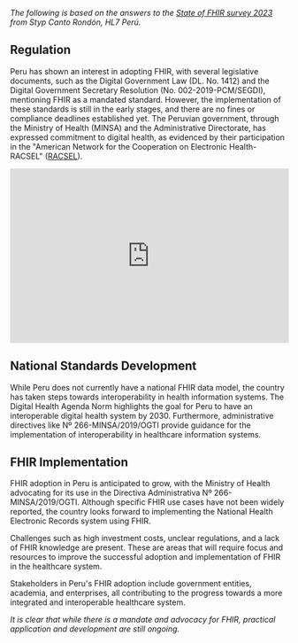 *The following is based on the answers to the [State of FHIR survey 2023](https://fire.ly/blog/fhir-maturity-and-adoption-around-the-world/) from Styp Canto Rondón, HL7 Perú.*

## Regulation

Peru has shown an interest in adopting FHIR, with several legislative documents, such as the Digital Government Law (DL. No. 1412) and the Digital Government Secretary Resolution (No. 002-2019-PCM/SEGDI), mentioning FHIR as a mandated standard. However, the implementation of these standards is still in the early stages, and there are no fines or compliance deadlines established yet. The Peruvian government, through the Ministry of Health (MINSA) and the Administrative Directorate, has expressed commitment to digital health, as evidenced by their participation in the "American Network for the Cooperation on Electronic Health-RACSEL" ([RACSEL](http://www.racsel.org/)).

<iframe width="100%" height="315" src="https://www.youtube.com/embed/byyUaJew8jo?si=yAznWUZbNCRgzxum" title="YouTube video player" frameborder="0" allow="accelerometer; autoplay; clipboard-write; encrypted-media; gyroscope; picture-in-picture; web-share" referrerpolicy="strict-origin-when-cross-origin" allowfullscreen></iframe>

## National Standards Development

While Peru does not currently have a national FHIR data model, the country has taken steps towards interoperability in health information systems. The Digital Health Agenda Norm highlights the goal for Peru to have an interoperable digital health system by 2030. Furthermore, administrative directives like Nº 266-MINSA/2019/OGTI provide guidance for the implementation of interoperability in healthcare information systems.

## FHIR Implementation

FHIR adoption in Peru is anticipated to grow, with the Ministry of Health advocating for its use in the Directiva Administrativa Nº 266-MINSA/2019/OGTI. Although specific FHIR use cases have not been widely reported, the country looks forward to implementing the National Health Electronic Records system using FHIR.

Challenges such as high investment costs, unclear regulations, and a lack of FHIR knowledge are present. These are areas that will require focus and resources to improve the successful adoption and implementation of FHIR in the healthcare system.

Stakeholders in Peru's FHIR adoption include government entities, academia, and enterprises, all contributing to the progress towards a more integrated and interoperable healthcare system.

*It is clear that while there is a mandate and advocacy for FHIR, practical application and development are still ongoing.*
